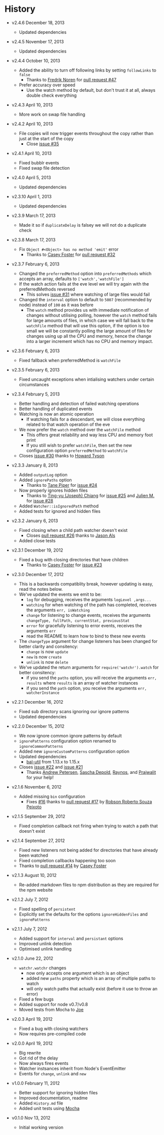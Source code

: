 # History

- v2.4.6 December 18, 2013
	- Updated dependencies

- v2.4.5 November 17, 2013
	- Updated dependencies

- v2.4.4 October 10, 2013
	- Added the ability to turn off following links by setting `followLinks` to `false`
		- Thanks to [Fredrik Noren](https://github.com/FredrikNoren) for [pull request #47](https://github.com/bevry/watchr/pull/47)
	- Prefer accuracy over speed
		- Use the watch method by default, but don't trust it at all, always double check everything

- v2.4.3 April 10, 2013
	- More work on swap file handling

- v2.4.2 April 10, 2013
	- File copies will now trigger events throughout the copy rather than just at the start of the copy
		- Close [issue #35](https://github.com/bevry/watchr/issues/35)

- v2.4.1 April 10, 2013
	- Fixed bubblr events
	- Fixed swap file detection

- v2.4.0 April 5, 2013
	- Updated dependencies

- v2.3.10 April 1, 2013
	- Updated dependencies

- v2.3.9 March 17, 2013
	- Made it so if `duplicateDelay` is falsey we will not do a duplicate check

- v2.3.8 March 17, 2013
	- Fix `Object #<Object> has no method 'emit'` error
		- Thanks to [Casey Foster](https://github.com/caseywebdev) for [pull request #32](https://github.com/bevry/watchr/pull/32)

- v2.3.7 February 6, 2013
	- Changed the `preferredMethod` option into `preferredMethods` which accepts an array, defaults to `['watch','watchFile']`
	- If the watch action fails at the eve level we will try again with the preferredMethods reversed
		- This solves [issue #31](https://github.com/bevry/watchr/issues/31) where watching of large files would fail
	- Changed the `interval` option to default to `5007` (recommended by node) instead of `100` as it was before
		- The `watch` method provides us with immediate notification of changes without utilising polling, however the `watch` method fails for large amounts of files, in which case we will fall back to the `watchFile` method that will use this option, if the option is too small we will be constantly polling the large amount of files for changes using up all the CPU and memory, hence the change into a larger increment which has no CPU and memory impact.

- v2.3.6 February 6, 2013
	- Fixed fallback when preferredMethod is `watchFile`

- v2.3.5 February 6, 2013
	- Fixed uncaught exceptions when intialising watchers under certain circumstances

- v2.3.4 February 5, 2013
	- Better handling and detection of failed watching operations
	- Better handling of duplicated events 
	- Watching is now an atomic operation
		- If watching fails for a descendant, we will close everything related to that watch operation of the eve
	- We now prefer the `watch` method over the `watchFile` method
		- This offers great reliability and way less CPU and memory foot print
		- If you still wish to prefer `watchFile`, then set the new configuration option `preferredMethod` to `watchFile`
	- Closes [issue #30](https://github.com/bevry/watchr/issues/30) thanks to [Howard Tyson](https://github.com/tizzo)

- v2.3.3 January 8, 2013
	- Added `outputLog` option
	- Added `ignorePaths` option
		- Thanks to [Tane Piper](https://github.com/tanepiper) for [issue #24](https://github.com/bevry/watchr/issues/24)
	- Now properly ignores hidden files
		- Thanks to [Ting-yu (Joseph) Chiang](https://github.com/josephj) for [issue #25](https://github.com/bevry/watchr/issues/25) and [Julien M.](https://github.com/julienma) for [issue #28](https://github.com/bevry/watchr/issues/28)
	- Added `Watcher::isIgnoredPath` method
	- Added tests for ignored and hidden files

- v2.3.2 January 6, 2013
	- Fixed closing when a child path watcher doesn't exist
		- Closes [pull request #26](https://github.com/bevry/watchr/pull/26) thanks to [Jason Als](https://github.com/jasonals)
	- Added close tests

- v2.3.1 December 19, 2012
	- Fixed a bug with closing directories that have children
		- Thanks to [Casey Foster](https://github.com/caseywebdev) for [issue #23](https://github.com/bevry/watchr/issues/23)

- v2.3.0 December 17, 2012
	- This is a backwards compatiblity break, however updating is easy, read the notes below.
	- We've updated the events we emit to be:
		- `log` for debugging, receives the arguments `logLevel ,args...`
		- `watching` for when watching of the path has completed, receives the arguments `err, isWatching`
		- `change` for listening to change events, receives the arguments `changeType, fullPath, currentStat, previousStat`
		- `error` for gracefully listening to error events, receives the arguments `err`
		- read the README to learn how to bind to these new events
	- The `changeType` argument for change listeners has been changed for better clarity and consitency:
		- `change` is now `update`
		- `new` is now `create`
		- `unlink` is now `delete`
	- We've updated the return arguments for `require('watchr').watch` for better consitency:
		- if you send the `paths` option, you will receive the arguments `err, results` where `results` is an array of watcher instances
		- if you send the `path` option, you receive the arguments `err, watcherInstance`

- v2.2.1 December 16, 2012
	- Fixed sub directory scans ignoring our ignore patterns
	- Updated dependencies

- v2.2.0 December 15, 2012
	- We now ignore common ignore patterns by default
	-  `ignorePatterns` configuration option renamed to `ignoreCommonPatterns`
	-  Added new `ignoreCustomPatterns` configuration option
	- Updated dependencies
		-  [bal-util](https://github.com/balupton/bal-util) from 1.13.x to 1.15.x
	- Closes [issue #22](https://github.com/bevry/watchr/issues/22) and [issue #21](https://github.com/bevry/watchr/issues/21)
		- Thanks [Andrew Petersen](https://github.com/kirbysayshi), [Sascha Depold](https://github.com/sdepold), [Raynos](https://github.com/Raynos), and [Prajwalit](https://github.com/prajwalit) for your help!

- v2.1.6 November 6, 2012
	- Added missing `bin` configuration
		- Fixes [#16](https://github.com/bevry/watchr/issues/16) thanks to [pull request #17](https://github.com/bevry/watchr/pull/17) by [Robson Roberto Souza Peixoto](https://github.com/robsonpeixoto)

- v2.1.5 September 29, 2012
	- Fixed completion callback not firing when trying to watch a path that doesn't exist

- v2.1.4 September 27, 2012
	- Fixed new listeners not being added for directories that have already been watched
	- Fixed completion callbacks happening too soon
	- Thanks to [pull request #14](https://github.com/bevry/watchr/pull/14) by [Casey Foster](https://github.com/caseywebdev)

- v2.1.3 August 10, 2012
	- Re-added markdown files to npm distribution as they are required for the npm website

- v2.1.2 July 7, 2012
	- Fixed spelling of `persistent`
	- Explicitly set the defaults for the options `ignoreHiddenFiles` and `ignorePatterns`

- v2.1.1 July 7, 2012
	- Added support for `interval` and `persistant` options
	- Improved unlink detection
	- Optimised unlink handling

- v2.1.0 June 22, 2012
	- `watchr.watchr` changes
		- now only accepts one argument which is an object
		- added new `paths` property which is an array of multiple paths to watch
		- will only watch paths that actually exist (before it use to throw an error)
	- Fixed a few bugs
	- Added support for node v0.7/v0.8
	- Moved tests from Mocha to [Joe](https://github.com/bevry/joe)

- v2.0.3 April 19, 2012
	- Fixed a bug with closing watchers
	- Now requires pre-compiled code

- v2.0.0 April 19, 2012
	- Big rewrite
	- Got rid of the delay
	- Now always fires events
	- Watcher instsances inherit from Node's EventEmitter
	- Events for `change`, `unlink` and `new`

- v1.0.0 February 11, 2012
	- Better support for ignoring hidden files
	- Improved documentation, readme
	- Added `History.md` file
	- Added unit tests using [Mocha](http://visionmedia.github.com/mocha/)

- v0.1.0 Nov 13, 2012
	- Initial working version
